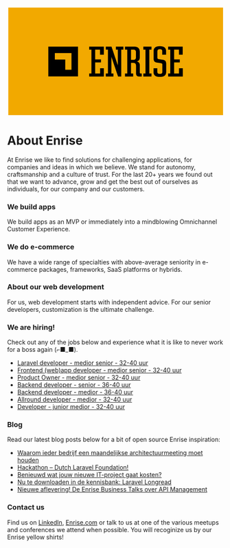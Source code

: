 <p align="center"><a href="https://enrise.com" target="_blank"><img src="https://github.com/enrise/.github/blob/master/images/logo.png?raw=true"></a></p>

# About Enrise

At Enrise we like to find solutions for challenging applications, for companies and ideas in which we believe. We stand for autonomy, craftsmanship and a culture of trust. For the last 20+ years we found out that we want to advance, grow and get the best out of ourselves as individuals, for our company and our customers.

### We build apps
We build apps as an MVP or immediately into a mindblowing Omnichannel Customer Experience.

### We do e-commerce
We have a wide range of specialties with above-average seniority in e-commerce packages, frameworks, SaaS platforms or hybrids.

### About our web development
For us, web development starts with independent advice. For our senior developers, customization is the ultimate challenge.

### We are hiring!

Check out any of the jobs below and experience what it is like to never work for a boss again (⌐■_■).

<!-- JOB-LIST:START -->
- [Laravel developer - medior senior - 32-40 uur](https://jobs.enrise.com/laravel-developer-2)
- [Frontend &lpar;web&rpar;app developer - medior senior - 32-40 uur](https://jobs.enrise.com/frontend-app-developer)
- [Product Owner - medior senior - 32-40 uur](https://jobs.enrise.com/product-owner-team-craft)
- [Backend developer - senior - 36-40 uur](https://jobs.enrise.com/backend-developer-team-enigma/nl)
- [Backend developer - medior - 36-40 uur](https://jobs.enrise.com/backend-developer)
- [Allround developer - medior - 32-40 uur](https://jobs.enrise.com/fullstack-developer)
- [Developer - junior medior - 32-40 uur](https://jobs.enrise.com/developer-team-craft)
<!-- JOB-LIST:END -->

### Blog

Read our latest blog posts below for a bit of open source Enrise inspiration:

<!-- POST-LIST:START -->
- [Waarom ieder bedrijf een maandelijkse architectuurmeeting moet houden](https://enrise.com/2022/10/waarom-ieder-bedrijf-een-maandelijkse-architectuurmeeting-moet-houden/)
- [Hackathon – Dutch Laravel Foundation!](https://enrise.com/2022/10/dlf-hackathon-2022-bij-enrise/)
- [Benieuwd wat jouw nieuwe IT-project gaat kosten?](https://enrise.com/2022/10/de-onafhankelijke-discovery-phase-van-enrise/)
- [Nu te downloaden in de kennisbank: Laravel Longread](https://enrise.com/2022/09/nu-te-downloaden-in-de-kennisbank-laravel-longread/)
- [Nieuwe aflevering! De Enrise Business Talks over API Management](https://enrise.com/2022/09/nieuwe-aflevering-de-enrise-business-talks-api-management/)
<!-- POST-LIST:END -->

### Contact us

Find us on <a href="https://www.linkedin.com/company/enrise/" target="_blank">LinkedIn</a>, <a href="https://enrise.com" target="_blank">Enrise.com</a> or talk to us at one of the various meetups and conferences we attend when possible. You will recoginize us by our Enrise yellow shirts!
